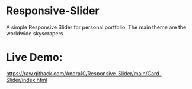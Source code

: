 # Responsive-Slider
A simple Responsive Slider for personal portfolio. The main theme are the worldwide skyscrapers.

# Live Demo: 
https://raw.githack.com/Andra10/Responsive-Slider/main/Card-Slider/index.html
